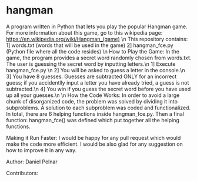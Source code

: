 # hangman
A program written in Python that lets you play the popular Hangman game. For more information about this game, go to this wikipedia page: https://en.wikipedia.org/wiki/Hangman_(game)
\n
This repository contains:
1] words.txt  (words that will be used in the game)
2] hangman_fce.py  (Python file where all the code resides)
\n
How to Play the Game:
In the game, the program provides a secret word randomly chosen from words.txt. The user is guessing the secret word by inputting letters.\n 
1] Execute hangman_fce.py \n
2] You will be asked to guess a letter in the console.\n
3] You have 8 guesses. Guesses are subtracted ONLY for an incorrect guess; if you accidentlly input a letter you have already tried, a guess is not subtracted.\n
4] You win if you guess the secret word before you have used up all your guesses.\n
\n
How the Code Works:
In order to avoid a large chunk of disorganized code, the problem was solved by dividing it into subproblems. A solution to each subproblem was coded and functionalized. In total, there are 6 helping functions inside hangman_fce.py. Then a final function: hangman_fce() was defined which put together all the helping functions.  

Making it Run Faster:
I would be happy for any pull request which would make the code more efficient. I would be also glad for any suggestion on how to improve it in any way. 

Author:
Daniel Pelnar

Contributors:

